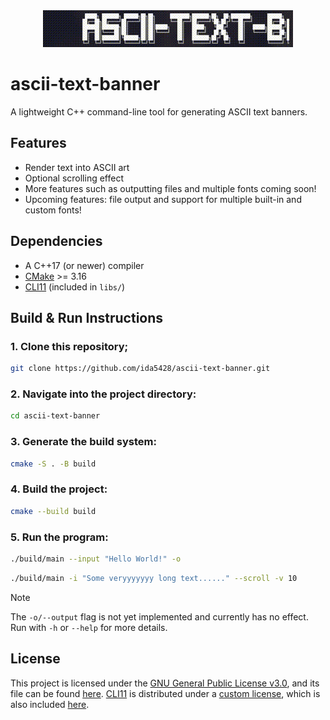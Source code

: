 <div align="center">
   <img src="assets/ascii-text-banner.gif" alt="ascii-text-banner preview">
</div>

# ascii-text-banner
A lightweight C++ command-line tool for generating ASCII text banners.

## Features
- Render text into ASCII art
- Optional scrolling effect
- More features such as outputting files and multiple fonts coming soon!
- Upcoming features: file output and support for multiple built-in and custom fonts!

## Dependencies
- A C++17 (or newer) compiler
- [CMake](https://cmake.org/) >= 3.16
- [CLI11](https://github.com/CLIUtils/CLI11) (included in `libs/`)

## Build & Run Instructions
### 1. Clone this repository;
```bash
git clone https://github.com/ida5428/ascii-text-banner.git
```

### 2. Navigate into the project directory:
```bash
cd ascii-text-banner
```

### 3. Generate the build system:
```bash
cmake -S . -B build
```

### 4. Build the project:
```bash
cmake --build build
```

### 5. Run the program:
```bash
./build/main --input "Hello World!" -o
```
```bash
./build/main -i "Some veryyyyyyy long text......" --scroll -v 10
```

> [!NOTE]
> The `-o/--output` flag is not yet implemented and currently has no effect.<br>
> Run with `-h` or `--help` for more details.

## License
This project is licensed under the [GNU General Public License v3.0](https://www.gnu.org/licenses/gpl-3.0.en.html), and its file can be found [here](LICENSE).
[CLI11](https://github.com/CLIUtils/CLI11) is distributed under a [custom license](https://github.com/CLIUtils/CLI11/blob/main/LICENSE), which is also included [here](libs/CLI11/LICENSE).

